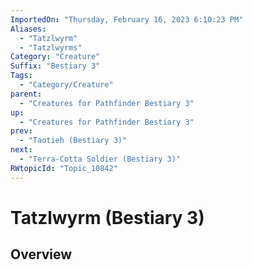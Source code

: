 ```yaml
---
ImportedOn: "Thursday, February 16, 2023 6:10:23 PM"
Aliases:
  - "Tatzlwyrm"
  - "Tatzlwyrms"
Category: "Creature"
Suffix: "Bestiary 3"
Tags:
  - "Category/Creature"
parent:
  - "Creatures for Pathfinder Bestiary 3"
up:
  - "Creatures for Pathfinder Bestiary 3"
prev:
  - "Taotieh (Bestiary 3)"
next:
  - "Terra-Cotta Soldier (Bestiary 3)"
RWtopicId: "Topic_10842"
---
```

# Tatzlwyrm (Bestiary 3)
## Overview
